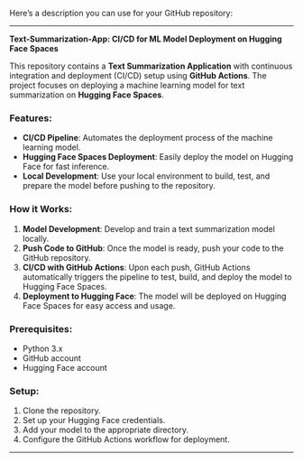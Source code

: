 Here’s a description you can use for your GitHub repository:

---

**Text-Summarization-App: CI/CD for ML Model Deployment on Hugging Face Spaces**

This repository contains a **Text Summarization Application** with continuous integration and deployment (CI/CD) setup using **GitHub Actions**. The project focuses on deploying a machine learning model for text summarization on **Hugging Face Spaces**.

### Features:
- **CI/CD Pipeline**: Automates the deployment process of the machine learning model.
- **Hugging Face Spaces Deployment**: Easily deploy the model on Hugging Face for fast inference.
- **Local Development**: Use your local environment to build, test, and prepare the model before pushing to the repository.

### How it Works:
1. **Model Development**: Develop and train a text summarization model locally.
2. **Push Code to GitHub**: Once the model is ready, push your code to the GitHub repository.
3. **CI/CD with GitHub Actions**: Upon each push, GitHub Actions automatically triggers the pipeline to test, build, and deploy the model to Hugging Face Spaces.
4. **Deployment to Hugging Face**: The model will be deployed on Hugging Face Spaces for easy access and usage.

### Prerequisites:
- Python 3.x
- GitHub account
- Hugging Face account

### Setup:
1. Clone the repository.
2. Set up your Hugging Face credentials.
3. Add your model to the appropriate directory.
4. Configure the GitHub Actions workflow for deployment.

---
